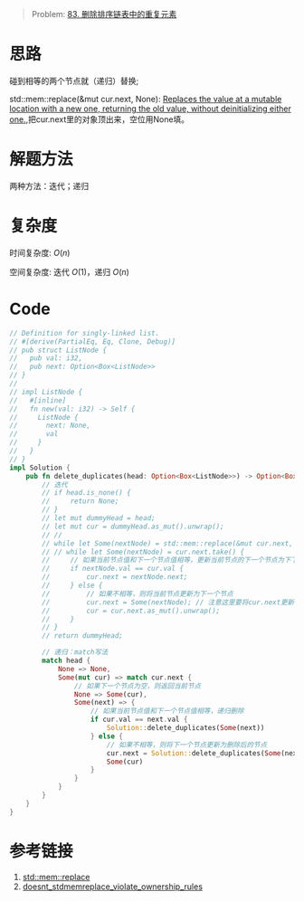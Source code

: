 
> Problem: [83. 删除排序链表中的重复元素](https://leetcode.cn/problems/remove-duplicates-from-sorted-list/description/)

# 思路

碰到相等的两个节点就（递归）替换;

std::mem::replace(&mut cur.next, None): [Replaces the value at a mutable location with a new one, returning the old value, without deinitializing either one.](https://web.mit.edu/rust-lang_v1.25/arch/amd64_ubuntu1404/share/doc/rust/html/std/mem/fn.replace.html),把cur.next里的对象顶出来，空位用None填。

# 解题方法

两种方法：迭代；递归

# 复杂度

时间复杂度: $O(n)$

空间复杂度: 迭代 $O(1)$，递归 $O(n)$

# Code
```rust
// Definition for singly-linked list.
// #[derive(PartialEq, Eq, Clone, Debug)]
// pub struct ListNode {
//   pub val: i32,
//   pub next: Option<Box<ListNode>>
// }
//
// impl ListNode {
//   #[inline]
//   fn new(val: i32) -> Self {
//     ListNode {
//       next: None,
//       val
//     }
//   }
// }
impl Solution {
    pub fn delete_duplicates(head: Option<Box<ListNode>>) -> Option<Box<ListNode>> {
        // 迭代
        // if head.is_none() {
        //     return None;
        // }
        // let mut dummyHead = head;
        // let mut cur = dummyHead.as_mut().unwrap();
        // // 
        // while let Some(nextNode) = std::mem::replace(&mut cur.next, None) {
        // // while let Some(nextNode) = cur.next.take() {
        //     // 如果当前节点值和下一个节点值相等，更新当前节点的下一个节点为下下个节点
        //     if nextNode.val == cur.val {
        //         cur.next = nextNode.next;
        //     } else {
        //         // 如果不相等，则将当前节点更新为下一个节点
        //         cur.next = Some(nextNode); // 注意这里要将cur.next更新为Option<Box<ListNode>>)
        //         cur = cur.next.as_mut().unwrap();
        //     }
        // }
        // return dummyHead;

        // 递归：match写法
        match head {
            None => None,
            Some(mut cur) => match cur.next {
                // 如果下一个节点为空，则返回当前节点
                None => Some(cur),
                Some(next) => {
                    // 如果当前节点值和下一个节点值相等，递归删除
                    if cur.val == next.val {
                        Solution::delete_duplicates(Some(next))
                    } else {
                        // 如果不相等，则将下一个节点更新为删除后的节点
                        cur.next = Solution::delete_duplicates(Some(next));
                        Some(cur)
                    }
                }
            }
        }
    }
}
```
# 参考链接

1. [std::mem::replace](https://doc.rust-lang.org/std/mem/fn.replace.html)
2. [doesnt_stdmemreplace_violate_ownership_rules](https://www.reddit.com/r/rust/comments/x41jk6/doesnt_stdmemreplace_violate_ownership_rules/)